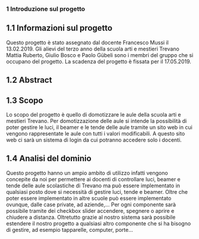 ### 1 Introduzione sul progetto

## 1.1 Informazioni sul progetto

Questo progetto è stato assegnato dal docente Francesco Mussi il 13.02.2019. Gli alievi del terzo anno della scuola arti e mestieri Trevano Mattia Ruberto, Giulio Bosco e Paolo Gübeli sono i membri del gruppo che si occupano del progetto. La scadenza del progetto è fissata per il 17.05.2019.

## 1.2 Abstract

## 1.3 Scopo

Lo scopo del progetto è quello di domotizzare le aule della scuola arti e mestieri Trevano. Per domotizzazione delle aule si intende la possibilità di poter gestire le luci, il beamer e le tende delle aule tramite un sito web in cui vengono rappresentate le aule con tutti i valori modificabili. A questo sito web ci sarà un sistema di login da cui potranno accedere solo i docenti.

## 1.4 Analisi del dominio 

Questo progetto hanno un ampio ambito di utilizzo infatti vengono concepite da noi per permettere ai docenti di controllare luci, beamer e tende delle aule scolastiche di Trevano ma può essere implementato in qualsiasi posto dove si necessità di gestire luci, tende e beamer. Oltre che poter essere implementato in altre scuole può essere implementato ovunque, dalle case private, ad aziende,... Per ogni componente sarà possibile tramite dei checkbox slider accendere, spegnere o aprire e chiudere a distanza. Oltretutto grazie al nostro sistema sarà possibile estendere il nostro progetto a qualsiasi altro componente che si ha bisogno di gestire, ad esempio tapparelle, computer, porte...



